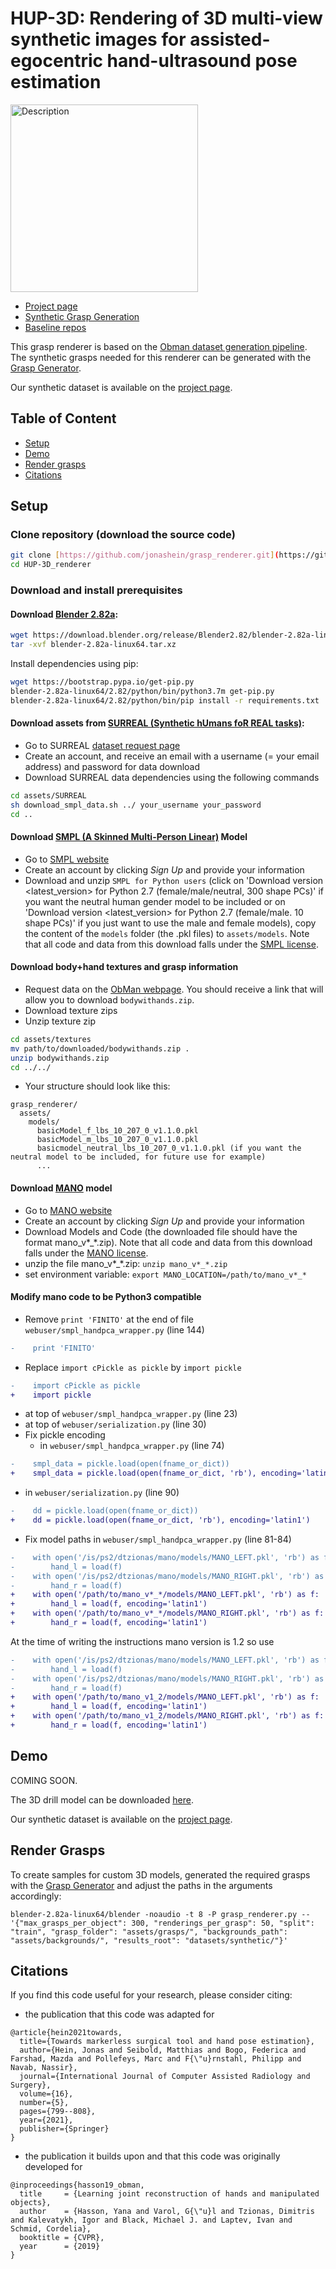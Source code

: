 # HUP-3D: Rendering of 3D multi-view synthetic images for assisted-egocentric hand-ultrasound pose estimation

<img src="assets/images/camera_sphere_rotation.gif" width="300" height="300" alt="Description">

- [Project page](http://medicalaugmentedreality.org/handobject.html) <!-- - [Paper](http://arxiv.org/abs/2004.13449) -->
- [Synthetic Grasp Generation](https://github.com/BatFaceWayne/POV_Surgery)
- [Baseline repos](TBD)


This grasp renderer is based on the [Obman dataset generation pipeline](https://github.com/hassony2/obman_render).
The synthetic grasps needed for this renderer can be generated with the [Grasp Generator](https://github.com/jonashein/grasp_generator).

Our synthetic dataset is available on the [project page](http://medicalaugmentedreality.org/handobject.html).

## Table of Content

- [Setup](#setup)
- [Demo](#demo)
- [Render grasps](#render-grasps)
- [Citations](#citations)

## Setup

### Clone repository (download the source code)

```sh
git clone [https://github.com/jonashein/grasp_renderer.git](https://github.com/manuelbirlo/HUP-3D_renderer.git
cd HUP-3D_renderer
```

### Download and install prerequisites

#### Download [Blender 2.82a](https://download.blender.org/release/Blender2.82/):
```sh
wget https://download.blender.org/release/Blender2.82/blender-2.82a-linux64.tar.xz
tar -xvf blender-2.82a-linux64.tar.xz
```

Install dependencies using pip:
```sh
wget https://bootstrap.pypa.io/get-pip.py
blender-2.82a-linux64/2.82/python/bin/python3.7m get-pip.py 
blender-2.82a-linux64/2.82/python/bin/pip install -r requirements.txt
```

#### Download assets from [SURREAL (Synthetic hUmans foR REAL tasks)](https://www.di.ens.fr/willow/research/surreal/data/):

- Go to SURREAL [dataset request page](https://www.di.ens.fr/willow/research/surreal/data/)
- Create an account, and receive an email with a username (= your email address) and password for data download
- Download SURREAL data dependencies using the following commands

```sh
cd assets/SURREAL
sh download_smpl_data.sh ../ your_username your_password
cd ..
```

#### Download [SMPL (A Skinned Multi-Person Linear)](http://smpl.is.tue.mpg.de/) Model

- Go to [SMPL website](http://smpl.is.tue.mpg.de/)
- Create an account by clicking *Sign Up* and provide your information
- Download and unzip `SMPL for Python users` (click on 'Download version <latest_version> for Python 2.7 (female/male/neutral, 300 shape PCs)' if you want the neutral human gender model to be included or on 'Download version <latest_version> for Python 2.7 (female/male. 10 shape PCs)' if you just want to use the male and female models), copy the content of the `models` folder (the .pkl files) to `assets/models`.  Note that all code and data from this download falls under the [SMPL license](http://smpl.is.tue.mpg.de/license_body).

#### Download body+hand textures and grasp information

- Request data on the [ObMan webpage](https://www.di.ens.fr/willow/research/obman/data/). 
  You should receive a link that will allow you to download `bodywithands.zip`.
- Download texture zips
- Unzip texture zip

```sh
cd assets/textures
mv path/to/downloaded/bodywithands.zip .
unzip bodywithands.zip
cd ../../
```

- Your structure should look like this:

```
grasp_renderer/
  assets/
    models/
      basicModel_f_lbs_10_207_0_v1.1.0.pkl
      basicModel_m_lbs_10_207_0_v1.1.0.pkl
      basicmodel_neutral_lbs_10_207_0_v1.1.0.pkl (if you want the neutral model to be included, for future use for example)
      ...
```

#### Download [MANO](http://mano.is.tue.mpg.de/) model

- Go to [MANO website](http://mano.is.tue.mpg.de/)
- Create an account by clicking *Sign Up* and provide your information
- Download Models and Code (the downloaded file should have the format mano_v*_*.zip). Note that all code and data from this download falls under the [MANO license](http://mano.is.tue.mpg.de/license).
- unzip the file mano_v*_*.zip: `unzip mano_v*_*.zip`
- set environment variable: `export MANO_LOCATION=/path/to/mano_v*_*`

#### Modify mano code to be Python3 compatible

- Remove `print 'FINITO'` at the end of file `webuser/smpl_handpca_wrapper.py` (line 144)

```diff
-    print 'FINITO'
```

- Replace `import cPickle as pickle` by `import pickle`

```diff
-    import cPickle as pickle
+    import pickle
```

  - at top of `webuser/smpl_handpca_wrapper.py` (line 23)
  - at top of `webuser/serialization.py` (line 30)
- Fix pickle encoding
  - in `webuser/smpl_handpca_wrapper.py` (line 74)

```diff
-    smpl_data = pickle.load(open(fname_or_dict))
+    smpl_data = pickle.load(open(fname_or_dict, 'rb'), encoding='latin1')
```

  - in `webuser/serialization.py` (line 90)

```diff
-    dd = pickle.load(open(fname_or_dict))
+    dd = pickle.load(open(fname_or_dict, 'rb'), encoding='latin1')
```

- Fix model paths in `webuser/smpl_handpca_wrapper.py` (line 81-84)

```diff
-    with open('/is/ps2/dtzionas/mano/models/MANO_LEFT.pkl', 'rb') as f:
-        hand_l = load(f)
-    with open('/is/ps2/dtzionas/mano/models/MANO_RIGHT.pkl', 'rb') as f:
-        hand_r = load(f)
+    with open('/path/to/mano_v*_*/models/MANO_LEFT.pkl', 'rb') as f:
+        hand_l = load(f, encoding='latin1')
+    with open('/path/to/mano_v*_*/models/MANO_RIGHT.pkl', 'rb') as f:
+        hand_r = load(f, encoding='latin1')
```

At the time of writing the instructions mano version is 1.2 so use 

```diff
-    with open('/is/ps2/dtzionas/mano/models/MANO_LEFT.pkl', 'rb') as f:
-        hand_l = load(f)
-    with open('/is/ps2/dtzionas/mano/models/MANO_RIGHT.pkl', 'rb') as f:
-        hand_r = load(f)
+    with open('/path/to/mano_v1_2/models/MANO_LEFT.pkl', 'rb') as f:
+        hand_l = load(f, encoding='latin1')
+    with open('/path/to/mano_v1_2/models/MANO_RIGHT.pkl', 'rb') as f:
+        hand_r = load(f, encoding='latin1')
```



## Demo
<!-- We provide [exemplary grasps](assets/grasps/drill_grasps.txt) for the 3D drill model used in our synthetic and real datasets. -->
COMING SOON.

The 3D drill model can be downloaded [here](https://drive.google.com/file/d/1j3V2CTVEVPzI3Ybh159dfLtRXaoTqa00/view?usp=sharing).

Our synthetic dataset is available on the [project page](http://medicalaugmentedreality.org/handobject.html).

## Render Grasps

<!-- To generate synthetic samples using the provided [exemplary grasps](assets/grasps/drill_grasps.txt) and [drill model](https://drive.google.com/file/d/1j3V2CTVEVPzI3Ybh159dfLtRXaoTqa00/view?usp=sharing), run the following command: -->
To create samples for custom 3D models, generated the required grasps with the [Grasp Generator](https://github.com/jonashein/grasp_generator) and adjust the paths in the arguments accordingly:
```
blender-2.82a-linux64/blender -noaudio -t 8 -P grasp_renderer.py -- '{"max_grasps_per_object": 300, "renderings_per_grasp": 50, "split": "train", "grasp_folder": "assets/grasps/", "backgrounds_path": "assets/backgrounds/", "results_root": "datasets/synthetic/"}'
```

## Citations

If you find this code useful for your research, please consider citing:

* the publication that this code was adapted for
```
@article{hein2021towards,
  title={Towards markerless surgical tool and hand pose estimation},
  author={Hein, Jonas and Seibold, Matthias and Bogo, Federica and Farshad, Mazda and Pollefeys, Marc and F{\"u}rnstahl, Philipp and Navab, Nassir},
  journal={International Journal of Computer Assisted Radiology and Surgery},
  volume={16},
  number={5},
  pages={799--808},
  year={2021},
  publisher={Springer}
}
```

* the publication it builds upon and that this code was originally developed for
```
@inproceedings{hasson19_obman,
  title     = {Learning joint reconstruction of hands and manipulated objects},
  author    = {Hasson, Yana and Varol, G{\"u}l and Tzionas, Dimitris and Kalevatykh, Igor and Black, Michael J. and Laptev, Ivan and Schmid, Cordelia},
  booktitle = {CVPR},
  year      = {2019}
}
```
